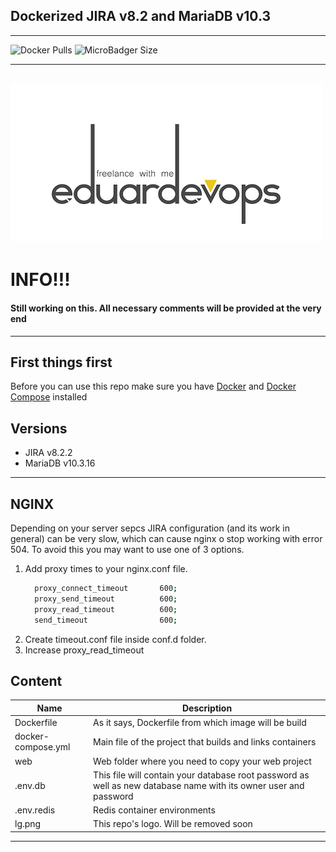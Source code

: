 ## Dockerized JIRA v8.2 and MariaDB v10.3
------
<img alt="Docker Pulls" src="https://img.shields.io/docker/pulls/eduardevops/jira8.2.svg" style="max-width:100%;"> <img alt="MicroBadger Size" src="https://img.shields.io/microbadger/image-size/eduardevops/jira8.2.svg?style=plastic" style="max-width:100%;">


------

![Logo](lg.png)
------

# INFO!!!
####  Still working on this. All necessary comments will be provided at the very end
------
## First things first
Before you can use this repo make sure you have [Docker](https://www.docker.com/) and [Docker Compose](https://docs.docker.com/compose/install/) installed

## Versions
*	JIRA v8.2.2
*	MariaDB v10.3.16
------
## NGINX
Depending on your server sepcs JIRA configuration (and its work in general) can be very slow, which can cause nginx o stop working with error 504. To avoid this you may want to use one of 3 options.

1.  Add proxy times to your nginx.conf file.
    ```bash
      proxy_connect_timeout       600;
      proxy_send_timeout          600;
      proxy_read_timeout          600;
      send_timeout                600;
    ```
2.  Create timeout.conf file inside conf.d folder.
3.  Increase proxy_read_timeout

## Content
Name| Description
------------ | -------------
Dockerfile | As it says, Dockerfile from which image will be build
docker-compose.yml  | Main file of the project that builds and links containers
web | Web folder where you need to copy your web project
.env.db | This file will contain your database root password as well as new database name with its owner user and password
.env.redis | Redis container environments
lg.png | This repo's logo. Will be removed soon
------
